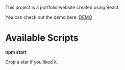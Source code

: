 <p>This project is a portfolio website created using React.</p>
<p>You can check out the demo here: <a target="_blank" href="https://kcsujeet.com">DEMO</a> </p>

<h1>Available Scripts</h1>
<strong>npm start</strong>
<br>
<p>Drop a star if you liked it.</p>
